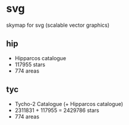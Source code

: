 # svg
skymap for svg (scalable vector graphics)

## hip
+ Hipparcos catalogue
+ 117955 stars
+ 774 areas

## tyc
+ Tycho-2 Catalogue (+ Hipparcos catalogue)
+ 2311831 + 117955 = 2429786 stars
+ 774 areas
